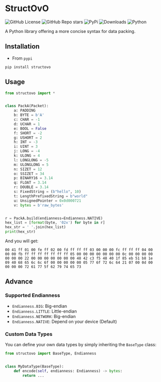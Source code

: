 # StructOvO

![GitHub License](https://img.shields.io/github/license/GuangChen2333/StructOvO?style=flat-square)
![GitHub Repo stars](https://img.shields.io/github/stars/GuangChen2333/StructOvO?style=flat-square)
![PyPi](https://img.shields.io/pypi/v/structovo?style=flat-square)
![Downloads](https://img.shields.io/pypi/dm/structovo?style=flat-square)
![Python](https://img.shields.io/pypi/pyversions/structovo?style=flat-square)

A Python library offering a more concise syntax for data packing.

## Installation

- From `pypi`

```shell
pip install structovo
```

## Usage

```python
from structovo import *


class PackA(Packet):
    a: PADDING
    b: BYTE = b'A'
    c: CHAR = -1
    d: UCHAR = 1
    e: BOOL = False
    f: SHORT = -2
    g: USHORT = 2
    h: INT = -3
    i: UINT = 3
    j: LONG = -4
    k: ULONG = 4
    l: LONGLONG = -5
    m: ULONGLONG = 5
    n: SIZET = 12
    o: SSIZET = 34
    p: BINARY16 = 3.14
    q: FLOAT = 3.14
    r: DOUBLE = 3.14
    s: FixedString = (b"hello", 10)
    t: LengthPrefixedString = b"world"
    u: UnsignedPointer = 0x0d000721
    v: bytes = b'raw_bytes'


r = PackA.build(endianness=Endianness.NATIVE)
hex_list = [format(byte, '02x') for byte in r]
hex_str = ' '.join(hex_list)
print(hex_str)
```

And you will get:

```text
00 41 ff 01 00 fe ff 02 00 fd ff ff ff 03 00 00 00 fc ff ff ff 04 00 00 00 fb ff ff ff ff ff ff ff 05 00 00 00 00 00 00 00 0c 00 00 00 00 00 00 00 22 00 00 00 00 00 00 00 48 42 c3 f5 48 40 1f 85 eb 51 b8 1e 09 40 68 65 6c 6c 6f 00 00 00 00 00 05 77 6f 72 6c 64 21 07 00 0d 00 00 00 00 72 61 77 5f 62 79 74 65 73
```

## Advance

### Supported Endianness

- `Endianness.BIG`: Big-endian
- `Endianness.LITTLE`: Little-endian
- `Endianness.NETWORK`: Big-endian
- `Endianness.NATIVE`: Depend on your device (Default)

### Custom Data Types

You can define your own data types by simply inheriting the `BaseType` class:

```python
from structovo import BaseType, Endianness


class MyDataType(BaseType):
    def encode(self, endianness: Endianness) -> bytes:
        return ...
```